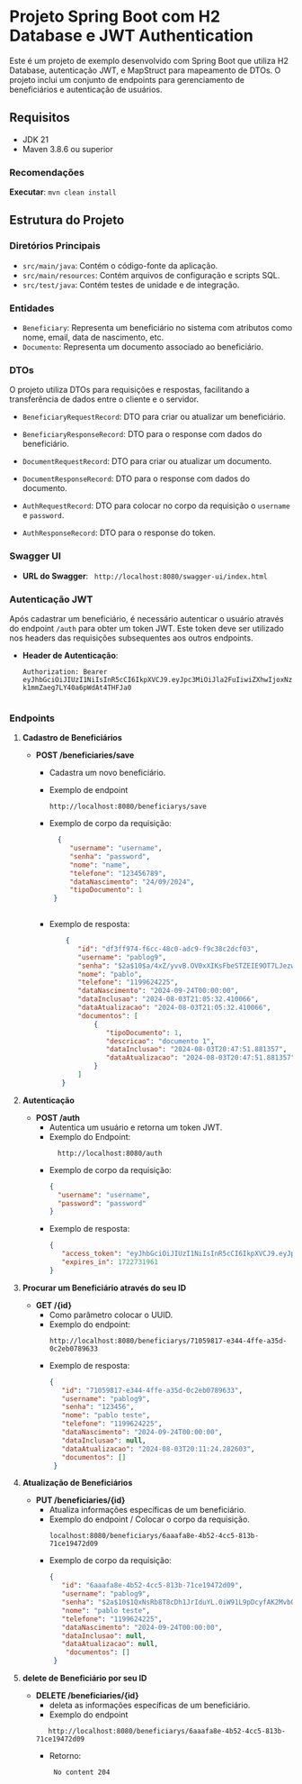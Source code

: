 # Projeto Spring Boot com H2 Database e JWT Authentication

Este é um projeto de exemplo desenvolvido com Spring Boot que utiliza H2 Database, autenticação JWT, e MapStruct para mapeamento de DTOs. O projeto inclui um conjunto de endpoints para gerenciamento de beneficiários e autenticação de usuários.

## Requisitos

- JDK 21
- Maven 3.8.6 ou superior

### Recomendações
**Executar**: `mvn clean install`

## Estrutura do Projeto

### Diretórios Principais

- `src/main/java`: Contém o código-fonte da aplicação.
- `src/main/resources`: Contém arquivos de configuração e scripts SQL.
- `src/test/java`: Contém testes de unidade e de integração.

### Entidades

- `Beneficiary`: Representa um beneficiário no sistema com atributos como nome, email, data de nascimento, etc.
- `Documento`: Representa um documento associado ao beneficiário.

### DTOs

O projeto utiliza DTOs para requisições e respostas, facilitando a transferência de dados entre o cliente e o servidor.

- `BeneficiaryRequestRecord`: DTO para criar ou atualizar um beneficiário.
- `BeneficiaryResponseRecord`: DTO para o response com dados do beneficiário.

- `DocumentRequestRecord`: DTO para criar ou atualizar um documento.
- `DocumentResponseRecord`: DTO para o response com dados do documento.

- `AuthRequestRecord`: DTO para colocar no corpo da requisição o `username` e `password`.
- `AuthResponseRecord`: DTO para o response do token.


### Swagger UI
- **URL do Swagger**:
  ``` http://localhost:8080/swagger-ui/index.html```


### Autenticação JWT

Após cadastrar um beneficiário, é necessário autenticar o usuário através do endpoint `/auth` para obter um token JWT. Este token deve ser utilizado nos headers das requisições subsequentes aos outros endpoints.

- **Header de Autenticação**:
  ```http
  Authorization: Bearer eyJhbGciOiJIUzI1NiIsInR5cCI6IkpXVCJ9.eyJpc3MiOiJla2FuIiwiZXhwIjoxNzIyNzMxOTYxLCJyb2xlcyI6WyJVU0VSIl19.uwGIOG8TiGO5ZNl-k1mmZaeg7LY40a6pWdAt4THFJa0


### Endpoints

1. **Cadastro de Beneficiários**

    - **POST /beneficiaries/save**
        - Cadastra um novo beneficiário.
        - Exemplo de endpoint
            ````
            http://localhost:8080/beneficiarys/save
            ````
        - Exemplo de corpo da requisição:
          ```json
            {
               "username": "username",
               "senha": "password",
               "nome": "name",
               "telefone": "123456789",
               "dataNascimento": "24/09/2024",
               "tipoDocumento": 1
           }
           
          ```

        - Exemplo de resposta:
           ```json
               {
                  "id": "df3ff974-f6cc-48c0-adc9-f9c38c2dcf03",
                  "username": "pablog9",
                  "senha": "$2a$10$a/4xZ/yvvB.OV0xXIKsFbeSTZEIE9OT7LJezw.G8OyATB9zkOMi8a",
                  "nome": "pablo",
                  "telefone": "1199624225",
                  "dataNascimento": "2024-09-24T00:00:00",
                  "dataInclusao": "2024-08-03T21:05:32.410066",
                  "dataAtualizacao": "2024-08-03T21:05:32.410066",
                  "documentos": [
                      {
                         "tipoDocumento": 1,
                         "descricao": "documento 1",
                         "dataInclusao": "2024-08-03T20:47:51.881357",
                         "dataAtualizacao": "2024-08-03T20:47:51.881357"
                      }
                  ]
              } 
           ```



2. **Autenticação**

    - **POST /auth**
        - Autentica um usuário e retorna um token JWT.
        - Exemplo do Endpoint:
           ````
             http://localhost:8080/auth 
           ````
        - Exemplo de corpo da requisição:
          ```json
          {
            "username": "username",
            "password": "password"
          }
          ```
        - Exemplo de resposta:
          ```json
          {
             "access_token": "eyJhbGciOiJIUzI1NiIsInR5cCI6IkpXVCJ9.eyJpc3MiOiJla2FuIiwiZXhwIjoxNzIyNzMxOTYxLCJyb2xlcyI6WyJVU0VSIl19.uwGIOG8TiGO5ZNl-k1mmZaeg7LY40a6pWdAt4THFJa0",
             "expires_in": 1722731961
          }
          ```
3. **Procurar um Beneficiário através do seu ID**

    - **GET /{id}**
        - Como parâmetro colocar o UUID.
        - Exemplo do endpoint:
          ```
          http://localhost:8080/beneficiarys/71059817-e344-4ffe-a35d-0c2eb0789633
          ```
        - Exemplo de resposta:
          ```json
          {
             "id": "71059817-e344-4ffe-a35d-0c2eb0789633",
             "username": "pablog9",
             "senha": "123456",
             "nome": "pablo teste",
             "telefone": "1199624225",
             "dataNascimento": "2024-09-24T00:00:00",
             "dataInclusao": null,
             "dataAtualizacao": "2024-08-03T20:11:24.282603",
             "documentos": []
           }
          ```

3. **Atualização de Beneficiários**

    - **PUT /beneficiaries/{id}**
        - Atualiza informações específicas de um beneficiário.
        - Exemplo do endpoint / Colocar o corpo da requisição.
          ````
          localhost:8080/beneficiarys/6aaafa8e-4b52-4cc5-813b-71ce19472d09
          ````
        - Exemplo de corpo da requisição:
          ```json
          {
             "id": "6aaafa8e-4b52-4cc5-813b-71ce19472d09",
             "username": "pablog9",
             "senha": "$2a$10$1QxNsRb8T8cDh1JrIduYL.0iW91L9pDcyfAK2Mvb0EY96ZcpNAwzS",
             "nome": "pablo teste",
             "telefone": "1199624225",
             "dataNascimento": "2024-09-24T00:00:00",
             "dataInclusao": null,
             "dataAtualizacao": null,
              "documentos": []
           }
          ```

4. **delete de Beneficiário por seu ID**

    - **DELETE /beneficiaries/{id}**
        - deleta as informações específicas de um beneficiário.
        - Exemplo do endpoint
         ````
            http://localhost:8080/beneficiarys/6aaafa8e-4b52-4cc5-813b-71ce19472d09
         ````
        - Retorno:
           ```
            No content 204
            ```